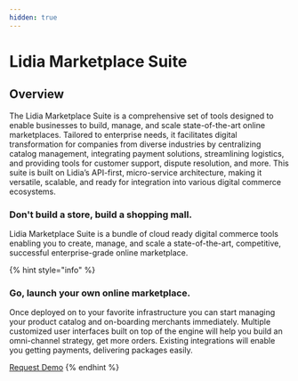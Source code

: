 ```yaml
---
hidden: true
---
```


# Lidia Marketplace Suite

## Overview

The Lidia Marketplace Suite is a comprehensive set of tools designed to enable businesses to build, manage, and scale state-of-the-art online marketplaces. Tailored to enterprise needs, it facilitates digital transformation for companies from diverse industries by centralizing catalog management, integrating payment solutions, streamlining logistics, and providing tools for customer support, dispute resolution, and more. This suite is built on Lidia’s API-first, micro-service architecture, making it versatile, scalable, and ready for integration into various digital commerce ecosystems.

### Don't build a store, build a shopping mall.

Lidia Marketplace Suite is a bundle of cloud ready digital commerce tools enabling you to create, manage, and scale a state-of-the-art, competitive, successful enterprise-grade online marketplace.

{% hint style="info" %}
### Go, launch your own online marketplace.

Once deployed on to your favorite infrastructure you can start managing your product catalog and on-boarding merchants immediately. Multiple customized user interfaces built on top of the engine will help you build an omni-channel strategy, get more orders. Existing integrations will enable you getting payments, delivering packages easily.

[Request Demo](https://www.lidiacommerce.com/get-in-touch)
{% endhint %}



